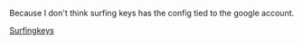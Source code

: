 Because I don't think surfing keys has the config tied to the google account.

[Surfingkeys](https://github.com/brookhong/Surfingkeys)

